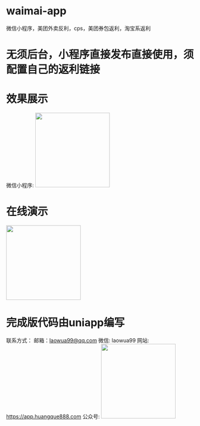 # waimai-app
微信小程序，美团外卖反利，cps，美团券包返利，淘宝系返利

# 无须后台，小程序直接发布直接使用，须配置自己的返利链接

# 效果展示

微信小程序:
<img src="https://app.huangque888.com/cdn/IMG_3170.PNG" width="200" />

# 在线演示
<img src="https://app.huangque888.com/cdn/xcx.png" width="200" />

# 完成版代码由uniapp编写
联系方式：
邮箱：laowua99@qq.com
微信: laowua99
网站: https://app.huangque888.com
公众号:
<img src="https://app.huangque888.com/cdn/erweima.png" width="200" />

